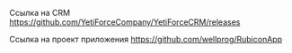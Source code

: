 Ссылка на CRM
https://github.com/YetiForceCompany/YetiForceCRM/releases

Ссылка на проект приложения
https://github.com/wellprog/RubiconApp


